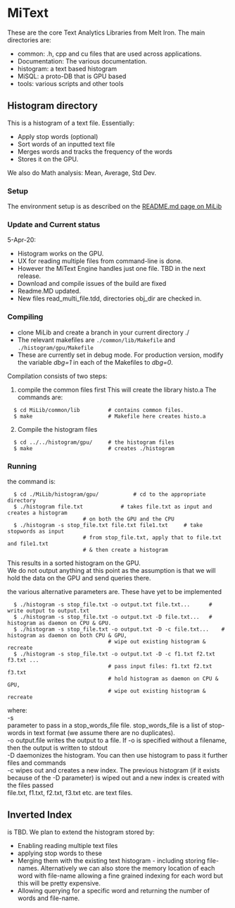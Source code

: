 # MiText
These are the core Text Analytics Libraries from Melt Iron.  The main directories are:
* common: .h, cpp and cu files that are used across applications.
* Documentation: The various documentation.
* histogram: a text based histogram
* MiSQL: a proto-DB that is GPU based
* tools: various scripts and other tools

## Histogram directory
This is a histogram of a text file.  Essentially:
* Apply stop words (optional)
* Sort words of an inputted text file
* Merges words and tracks the frequency of the words
* Stores it on the GPU.

We also do Math analysis: Mean, Average, Std Dev.

### Setup
The environment setup is as described on the [README.md page on MiLib](https://github.com/rinka-meltiron/MiLib#setup)

### Update and Current status
5-Apr-20:
* Histogram works on the GPU.
* UX for reading multiple files from command-line is done.
* However the MiText Engine handles just one file.  TBD in the next release.
* Download and compile issues of the build are fixed
* Readme.MD updated.
* New files read_multi_file.tdd, directories obj_dir are checked in.

### Compiling
* clone MiLib and create a branch in your current directory ./
* The relevant makefiles are ```./common/lib/Makefile``` and ```./histogram/gpu/Makefile```
* These are currently set in debug mode.  For production version, modify the variable *dbg=1* in each of the Makefiles to *dbg=0*.

Compilation consists of two steps:

1. compile the common files first
  This will create the library histo.a  The commands are:

```
  $ cd MiLib/common/lib         # contains common files.
  $ make                        # Makefile here creates histo.a
```

2. Compile the histogram files
```
  $ cd ../../histogram/gpu/     # the histogram files
  $ make                        # creates ./histogram
```

### Running
the command is:
```
  $ cd ./MiLib/histogram/gpu/			# cd to the appropriate directory
  $ ./histogram file.txt			# takes file.txt as input and creates a histogram
						# on both the GPU and the CPU
  $ ./histogram -s stop_file.txt file.txt file1.txt		# take stopwords as input
						# from stop_file.txt, apply that to file.txt and file1.txt
						# & then create a histogram
```
This results in a sorted histogram on the GPU.<br>
We do not output anything at this point as the assumption is that we will hold the data on the GPU and send queries there.

the various alternative parameters are.  These have yet to be implemented
```
  $ ./histogram -s stop_file.txt -o output.txt file.txt...		# write output to output.txt
  $ ./histogram -s stop_file.txt -o output.txt -D file.txt...	# histogram as daemon on CPU & GPU.
  $ ./histogram -s stop_file.txt -o output.txt -D -c file.txt...	# histogram as daemon on both CPU & GPU,
								# wipe out existing histogram & recreate
  $ ./histogram -s stop_file.txt -o output.txt -D -c f1.txt f2.txt f3.txt ...
								# pass input files: f1.txt f2.txt f3.txt
								# hold histogram as daemon on CPU & GPU,
								# wipe out existing histogram & recreate
```
where:<br>
-s<br> parameter to pass in a stop_words_file file.
stop_words_file is a list of stop-words in text format (we assume there are no duplicates).<br>
-o output.file writes the output to a file.  If -o is specified without a filename, then the output is written to stdout<br>
-D daemonizes the histogram. You can then use histogram to pass it further files and commands<br>
-c wipes out and creates a new index.  The previous histogram (if it exists because of the -D parameter) is wiped out and a new index is created with the files passed<br>
file.txt, f1.txt, f2.txt, f3.txt etc. are text files.<br>

## Inverted Index
is TBD.  We plan to extend the histogram stored by:
* Enabling reading multiple text files
* applying stop words to these
* Merging them with the existing text histogram - including storing file-names.  Alternatively we can also store the memory location of each word with file-name allowing a fine grained indexing for each word but this will be pretty expensive.
* Allowing querying for a specific word and returning the number of words and file-name.
